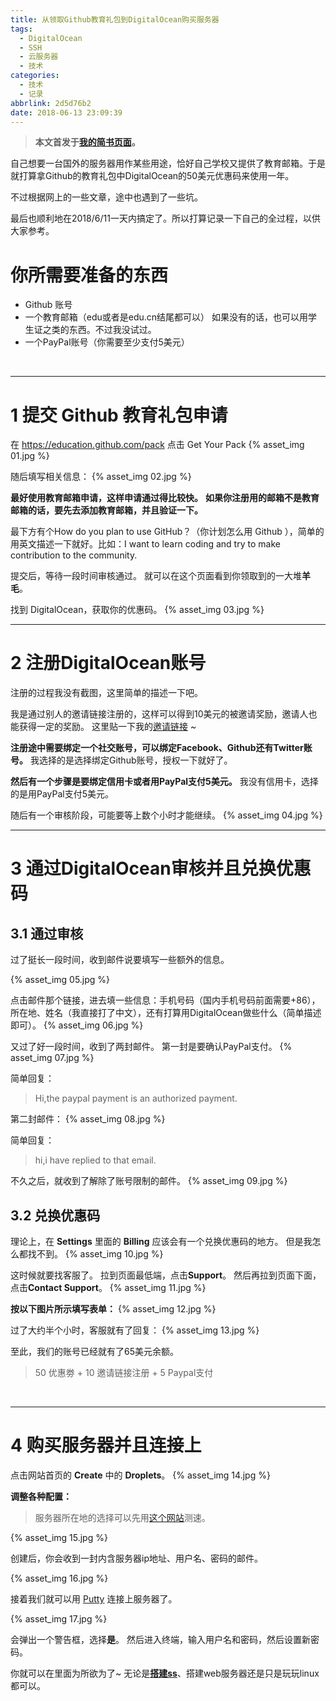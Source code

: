 ```yaml
---
title: 从领取Github教育礼包到DigitalOcean购买服务器
tags:
  - DigitalOcean
  - SSH
  - 云服务器
  - 技术
categories:
  - 技术
  - 记录
abbrlink: 2d5d76b2
date: 2018-06-13 23:09:39
---
```

> **本文首发于[我的简书页面](https://www.jianshu.com/p/c5e7721d886c)。**



自己想要一台国外的服务器用作某些用途，恰好自己学校又提供了教育邮箱。于是就打算拿Github的教育礼包中DigitalOcean的50美元优惠码来使用一年。

不过根据网上的一些文章，途中也遇到了一些坑。

最后也顺利地在2018/6/11一天内搞定了。所以打算记录一下自己的全过程，以供大家参考。



# 你所需要准备的东西
- Github 账号
- 一个教育邮箱（edu或者是edu.cn结尾都可以）
  如果没有的话，也可以用学生证之类的东西。不过我没试过。
- 一个PayPal账号（你需要至少支付5美元）

<!-- more -->

<br/>

---
# 1 提交 Github 教育礼包申请
在 https://education.github.com/pack 点击 Get Your Pack 
{% asset_img 01.jpg %}

随后填写相关信息：
{% asset_img 02.jpg %}

**最好使用教育邮箱申请，这样申请通过得比较快。**
**如果你注册用的邮箱不是教育邮箱的话，要先去添加教育邮箱，并且验证一下。**



最下方有个How do you plan to use GitHub？（你计划怎么用 Github ），简单的用英文描述一下就好。比如：I want to learn coding and try to make contribution to the community.



提交后，等待一段时间审核通过。
就可以在这个页面看到你领取到的一大堆**羊毛**。



找到 DigitalOcean，获取你的优惠码。
{% asset_img 03.jpg %}
<br/>

---
# 2 注册DigitalOcean账号
注册的过程我没有截图，这里简单的描述一下吧。

我是通过别人的邀请链接注册的，这样可以得到10美元的被邀请奖励，邀请人也能获得一定的奖励。
这里贴一下我的[邀请链接](https://m.do.co/c/42290aaa9a5c) ~ 



**注册途中需要绑定一个社交账号，可以绑定Facebook、Github还有Twitter账号。**
我选择的是选择绑定Github账号，授权一下就好了。



**然后有一个步骤是要绑定信用卡或者用PayPal支付5美元。**
我没有信用卡，选择的是用PayPal支付5美元。



随后有一个审核阶段，可能要等上数个小时才能继续。
{% asset_img 04.jpg %}
<br/>

---
# 3 通过DigitalOcean审核并且兑换优惠码
## 3.1 通过审核
过了挺长一段时间，收到邮件说要填写一些额外的信息。

{% asset_img 05.jpg %}



点击邮件那个链接，进去填一些信息：手机号码（国内手机号码前面需要+86），所在地、姓名（我直接打了中文），还有打算用DigitalOcean做些什么（简单描述即可）。
{% asset_img 06.jpg %}



又过了好一段时间，收到了两封邮件。
第一封是要确认PayPal支付。
{% asset_img 07.jpg %}

简单回复：

> Hi,the paypal payment is an authorized payment.



第二封邮件：
{% asset_img 08.jpg %}



简单回复：
> hi,i have replied to that email.



不久之后，就收到了解除了账号限制的邮件。
{% asset_img 09.jpg %}

## 3.2 兑换优惠码
理论上，在 **Settings** 里面的 **Billing** 应该会有一个兑换优惠码的地方。
但是我怎么都找不到。
{% asset_img 10.jpg %}



这时候就要找客服了。
拉到页面最低端，点击**Support**。
然后再拉到页面下面，点击**Contact Support**。
{% asset_img 11.jpg %}



**按以下图片所示填写表单：**
{% asset_img 12.jpg %}



过了大约半个小时，客服就有了回复：
{% asset_img 13.jpg %}



至此，我们的账号已经就有了65美元余额。
> 50 优惠劵 + 10 邀请链接注册 + 5 Paypal支付

<br/>

---
# 4 购买服务器并且连接上
点击网站首页的 **Create** 中的 **Droplets**。
{% asset_img 14.jpg %}



**调整各种配置：**
> 服务器所在地的选择可以先用[这个网站](http://speedtest-sfo1.digitalocean.com/)测速。

{% asset_img 15.jpg %}



创建后，你会收到一封内含服务器ip地址、用户名、密码的邮件。

{% asset_img 16.jpg %}



接着我们就可以用 [Putty](https://www.putty.org/) 连接上服务器了。

{% asset_img 17.jpg %}



会弹出一个警告框，选择**是**。
然后进入终端，输入用户名和密码，然后设置新密码。



你就可以在里面为所欲为了~
无论是[**搭建ss**](https://www.flyzy2005.com/fan-qiang/shadowsocks/install-shadowsocks-in-one-command/)、搭建web服务器还是只是玩玩linux都可以。
